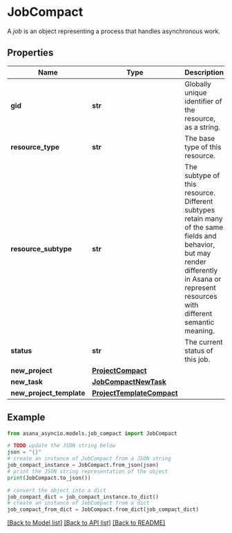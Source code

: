 # JobCompact

A *job* is an object representing a process that handles asynchronous work.

## Properties

Name | Type | Description | Notes
------------ | ------------- | ------------- | -------------
**gid** | **str** | Globally unique identifier of the resource, as a string. | [optional] [readonly] 
**resource_type** | **str** | The base type of this resource. | [optional] [readonly] 
**resource_subtype** | **str** | The subtype of this resource. Different subtypes retain many of the same fields and behavior, but may render differently in Asana or represent resources with different semantic meaning. | [optional] [readonly] 
**status** | **str** | The current status of this job. | [optional] [readonly] 
**new_project** | [**ProjectCompact**](ProjectCompact.md) |  | [optional] 
**new_task** | [**JobCompactNewTask**](JobCompactNewTask.md) |  | [optional] 
**new_project_template** | [**ProjectTemplateCompact**](ProjectTemplateCompact.md) |  | [optional] 

## Example

```python
from asana_asyncio.models.job_compact import JobCompact

# TODO update the JSON string below
json = "{}"
# create an instance of JobCompact from a JSON string
job_compact_instance = JobCompact.from_json(json)
# print the JSON string representation of the object
print(JobCompact.to_json())

# convert the object into a dict
job_compact_dict = job_compact_instance.to_dict()
# create an instance of JobCompact from a dict
job_compact_from_dict = JobCompact.from_dict(job_compact_dict)
```
[[Back to Model list]](../README.md#documentation-for-models) [[Back to API list]](../README.md#documentation-for-api-endpoints) [[Back to README]](../README.md)


